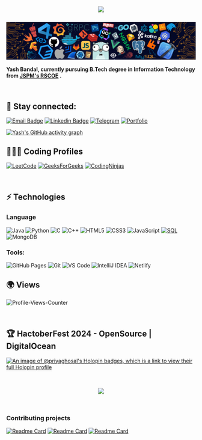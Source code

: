 <h1 align="center"> 
    <img src="https://readme-typing-svg.herokuapp.com/?font=Righteous&color=%23FF9933&size=35&center=true&vCenter=true&width=500&height=70&duration=4000&lines=+Jai+Hanuman!+🚩;+Jai+Siya+Ram+🚩!;" />
</h1>   
 
<p align="center"><img src="https://raw.githubusercontent.com/KevinPatel04/KevinPatel04/master/header.png"></p>

**Yash Bandal, currently pursuing B.Tech degree in Information Technology from [JSPM's RSCOE](https://www.jspmrscoe.edu.in/) .**
<!--I embrace minimalism in my pursuit of personal growth and excellence. With a  disciplined approach and steadfast determination, I constantly strive to achieve my best in every endeavor.** -->
<br>

## 🔗 Stay connected:

[![Email Badge](https://img.shields.io/badge/-Email-c14438?style=flat-square&logo=Gmail&logoColor=white&link=mailto:yashbandal25@gmail.com)](mailto:yashbandal25@gmail.com)
[![Linkedin Badge](https://img.shields.io/badge/-LinkedIn-blue?style=flat-square&logo=Linkedin&logoColor=white&link=https://www.linkedin.com/in/yashbandal/)](https://www.linkedin.com/in/yashbandal/)
[![Telegram](https://img.shields.io/badge/-Telegram-blue?style=flat-square&logo=Telegram&logoColor=white)](httplink)
[![Portfolio](https://img.shields.io/badge/-Portfolio-000000?style=flat-square&logo=react&logoColor=white)](https://your-portfolio-link.com)

<!--[![Discord](https://img.shields.io/badge/-Discord-7289DA?style=flat-square&logo=discord&logoColor=white)](https link)-->
<!--[![Instagram Badge](https://img.shields.io/badge/-Instagram-purple?style=flat-square&logo=instagram&logoColor=white&link=https link/)](https link)-->



[![Yash's GitHub activity graph](https://github-readme-activity-graph.vercel.app/graph?username=Yash-Bandal&bg_color=000319&color=00fffb&line=675604&point=7b7d07&area=true&hide_border=true)](https://github.com/Yash-Bandal)

## 👨🏻‍💻 Coding Profiles

[![LeetCode](https://img.shields.io/badge/-LeetCode-FFA116?style=flat-square&logo=LeetCode&logoColor=black)](https://leetcode.com/Yash/)
[![GeeksForGeeks](https://img.shields.io/badge/-GeeksForGeeks-05CC47?style=flat-square&logo=GeeksForGeeks&logoColor=black)](https://auth.geeksforgeeks.org/user/Yash/)
[![CodingNinjas](https://img.shields.io/badge/-CodingNinjas-000000?style=flat-square&logo=CodingNinjas&logoColor=%23f49324)](https://www.codingninjas.com/codestudio/profile/Yash)

<!--[![HackerRank](https://img.shields.io/badge/-HackerRank-2EC866?style=flat-square&logo=HackerRank&logoColor=white)](https://www.hackerrank.com/y)
[![CodeChef](https://img.shields.io/badge/-CodeChef-5B4638?style=flat-square&logo=CodeChef&logoColor=white)](https://www.codechef.com/users/y)-->

<br>

## ⚡ Technologies


### Language

![Java](https://img.shields.io/badge/-java-E34A86?style=flat-square&logo=Java)
![Python](https://img.shields.io/badge/-Python-black?style=flat-square&logo=Python)
![C](https://img.shields.io/badge/-C-00599C?style=flat-square&logo=c)
![C++](https://img.shields.io/badge/-C++-00599C?style=flat-square&logo=cplusplus)
![HTML5](https://img.shields.io/badge/-HTML5-E34F26?style=flat-square&logo=html5&logoColor=white)
![CSS3](https://img.shields.io/badge/-CSS3-1572B6?style=flat-square&logo=css3)
![JavaScript](https://img.shields.io/badge/-JavaScript-black?style=flat-square&logo=javascript)
[![SQL](https://img.shields.io/badge/-SQL-4479A1?style=flat-square&logo=sql)](https://en.wikipedia.org/wiki/SQL)
![MongoDB](https://img.shields.io/badge/-MongoDB-black?style=flat-square&logo=MongoDb)


### Tools:

![GitHub Pages](https://img.shields.io/badge/GitHub%20Pages-%23327FC7.svg?logo=github&style=flat-square&logoColor=white)
![Git](https://img.shields.io/badge/-Git-black?style=flat-square&logo=git)
![VS Code](https://img.shields.io/badge/-VS%20Code-007ACC?style=flat-square&logo=visual-studio-code)
![IntelliJ IDEA](https://img.shields.io/badge/-IntelliJ%20IDEA-000000?style=flat-square&logo=intellij-idea&logoColor=white)
![Netlify](https://img.shields.io/badge/-Netlify-%2300C7B7?style=flat-square&logo=netlify&logoColor=ffffff)
<br>

## 🌍 Views
![Profile-Views-Counter](https://komarev.com/ghpvc/?username=Yash-Bandal&label=PROFILE+VIEWS&style=flat-square&color=orange)

<!--![LeetCode Views](https://img.shields.io/badge/LeetCode%20Views-153k%2B-brightgreen.svg)-->
<br>

## 🏆 HactoberFest 2024 - OpenSource | DigitalOcean

[![An image of @priyaghosal's Holopin badges, which is a link to view their full Holopin profile](https://holopin.me/yashbandal)](https://holopin.io/@yashbandal)
<!--[![GitHub Streak](http://github-readme-streak-stats.herokuapp.com?user=YashL3616&theme=dark&background=000000)](https://git.io/streak-stats)-->

<br>
<!--<p align="center">
<img align="center" src="https://github-readme-streak-stats.herokuapp.com/?user=Yash-Bandal&theme=tokyonight&hide_border=true"/>
<p>-->

<p align="center">
<img align="center" src="https://github-readme-streak-stats.herokuapp.com/?user=Yash-Bandal&theme=dark&hide_border=true"/>
<p>
<br>

### Contributing projects

[![Readme Card](https://github-readme-stats-git-masterrstaa-rickstaa.vercel.app/api/pin/?username=Yash-Bandal&repo=WildGuard&theme=dark)](https://github.com/Yash-Bandal/WildGuard)
[![Readme Card](https://github-readme-stats-git-masterrstaa-rickstaa.vercel.app/api/pin/?username=Yash-Bandal&repo=SkillWise&theme=dark)](https://github.com/Yash-Bandal/SkillWise)
[![Readme Card](https://github-readme-stats-git-masterrstaa-rickstaa.vercel.app/api/pin/?username=Yash-Bandal&repo=forage-jpmc-swe-task-1&theme=dark)](https://github.com/Yash-Bandal/forage-jpmc-swe-task-1)
<!--[![Readme Card](https://github-readme-stats-git-masterrstaa-rickstaa.vercel.app/api/pin/?username=Yash-Bandal&repo=WildGuard&theme=monokai)](https://github.com/Yash-Bandal/WildGuard)-->

<!--[![Ashutosh's github activity graph](https://github-readme-activity-graph.vercel.app/graph?username=YashL3616&bg_color=fffff0&color=708090&line=24292e&point=24292e&area=true&hide_border=true)](https://github.com/ashutosh00710/github-readme-activity-graph)-->
<!--[![Yash's GitHub activity graph](https://github-readme-activity-graph.vercel.app/graph?username=Yash-Bandal&bg_color=000319&color=00fffb&line=675604&point=7b7d07&area=true&hide_border=true)](https://github.com/Yash-Bandal)-->

<!--Ram-->

<!--
### Certifications
 - Google Cloud Computing Foundations – NPTEL (Elite Silver) | Google
 - Six Sigma Yellow Belt – ScrumSTUDY (SBOK® Accreditation Body for Scrum and Agile)
 - Microsoft Learn Machine Learning - Microsoft
 - Introduction to MongoDB, AI, and Vector Search -MongoDB
 - Qlik Sense Business Analyst - Qlik
 - Cloud and Virtualization (Badge) - VMWare
-->



